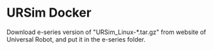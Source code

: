 # URSim Docker

Download e-series version of "URSim\_Linux-\*.tar.gz" from website of Universal Robot, and put it in the e-series folder.
